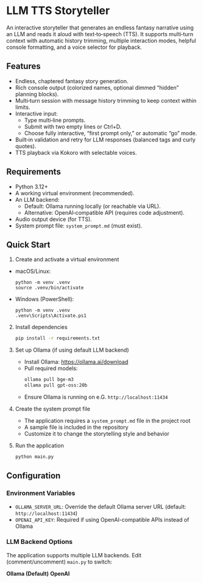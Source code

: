 # LLM TTS Storyteller

An interactive storyteller that generates an endless fantasy narrative using an LLM and reads it aloud with text‑to‑speech (TTS). It supports multi‑turn context with automatic history trimming, multiple interaction modes, helpful console formatting, and a voice selector for playback.

## Features
- Endless, chaptered fantasy story generation.
- Rich console output (colorized names, optional dimmed “hidden” planning blocks).
- Multi‑turn session with message history trimming to keep context within limits.
- Interactive input:
  - Type multi‑line prompts.
  - Submit with two empty lines or Ctrl+D.
  - Choose fully interactive, “first prompt only,” or automatic “go” mode.
- Built‑in validation and retry for LLM responses (balanced tags and curly quotes).
- TTS playback via Kokoro with selectable voices.

## Requirements
- Python 3.12+
- A working virtual environment (recommended).
- An LLM backend:
  - Default: Ollama running locally (or reachable via URL).
  - Alternative: OpenAI‑compatible API (requires code adjustment).
- Audio output device (for TTS).
- System prompt file: `system_prompt.md` (must exist).

## Quick Start

1) Create and activate a virtual environment
- macOS/Linux:
  ```
  python -m venv .venv
  source .venv/bin/activate
  ```
- Windows (PowerShell):
  ```
  python -m venv .venv
  .venv\Scripts\Activate.ps1
  ```

2) Install dependencies
   ```bash
   pip install -r requirements.txt
   ```

3) Set up Ollama (if using default LLM backend)
   - Install Ollama: https://ollama.ai/download
   - Pull required models:
     ```bash
     ollama pull bge-m3
     ollama pull gpt-oss:20b
     ```
   - Ensure Ollama is running on e.G. `http://localhost:11434`

4) Create the system prompt file
   - The application requires a `system_prompt.md` file in the project root
   - A sample file is included in the repository
   - Customize it to change the storytelling style and behavior

5) Run the application
   ```bash
   python main.py
   ```

## Configuration

### Environment Variables
- `OLLAMA_SERVER_URL`: Override the default Ollama server URL (default: `http://localhost:11434`)
- `OPENAI_API_KEY`: Required if using OpenAI-compatible APIs instead of Ollama

### LLM Backend Options
The application supports multiple LLM backends. Edit (comment/uncomment) `main.py` to switch:

**Ollama (Default)**
**OpenAI**
